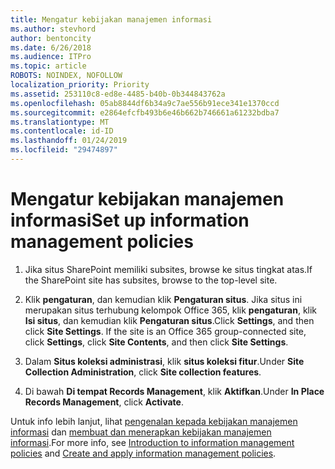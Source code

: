 ```yaml
---
title: Mengatur kebijakan manajemen informasi
ms.author: stevhord
author: bentoncity
ms.date: 6/26/2018
ms.audience: ITPro
ms.topic: article
ROBOTS: NOINDEX, NOFOLLOW
localization_priority: Priority
ms.assetid: 253110c8-ed8e-4485-b40b-0b344843762a
ms.openlocfilehash: 05ab8844df6b34a9c7ae556b91ece341e1370ccd
ms.sourcegitcommit: e2864efcfb493b6e46b662b746661a61232bdba7
ms.translationtype: MT
ms.contentlocale: id-ID
ms.lasthandoff: 01/24/2019
ms.locfileid: "29474897"
---
```

# <a name="set-up-information-management-policies"></a><span data-ttu-id="e80fc-102">Mengatur kebijakan manajemen informasi</span><span class="sxs-lookup"><span data-stu-id="e80fc-102">Set up information management policies</span></span>

1. <span data-ttu-id="e80fc-103">Jika situs SharePoint memiliki subsites, browse ke situs tingkat atas.</span><span class="sxs-lookup"><span data-stu-id="e80fc-103">If the SharePoint site has subsites, browse to the top-level site.</span></span>
    
2. <span data-ttu-id="e80fc-p101">Klik **pengaturan**, dan kemudian klik **Pengaturan situs**. Jika situs ini merupakan situs terhubung kelompok Office 365, klik **pengaturan**, klik **Isi situs**, dan kemudian klik **Pengaturan situs**.</span><span class="sxs-lookup"><span data-stu-id="e80fc-p101">Click **Settings**, and then click **Site Settings**. If the site is an Office 365 group-connected site, click **Settings**, click **Site Contents**, and then click **Site Settings**.</span></span>
    
3. <span data-ttu-id="e80fc-106">Dalam **Situs koleksi administrasi**, klik **situs koleksi fitur**.</span><span class="sxs-lookup"><span data-stu-id="e80fc-106">Under **Site Collection Administration**, click **Site collection features**.</span></span>
    
4. <span data-ttu-id="e80fc-107">Di bawah **Di tempat Records Management**, klik **Aktifkan**.</span><span class="sxs-lookup"><span data-stu-id="e80fc-107">Under **In Place Records Management**, click **Activate**.</span></span>
    
<span data-ttu-id="e80fc-108">Untuk info lebih lanjut, lihat [pengenalan kepada kebijakan manajemen informasi](https://go.microsoft.com/fwlink/?linkid=404239) dan [membuat dan menerapkan kebijakan manajemen informasi](https://go.microsoft.com/fwlink/?linkid=2003916).</span><span class="sxs-lookup"><span data-stu-id="e80fc-108">For more info, see [Introduction to information management policies](https://go.microsoft.com/fwlink/?linkid=404239) and [Create and apply information management policies](https://go.microsoft.com/fwlink/?linkid=2003916).</span></span>
  


